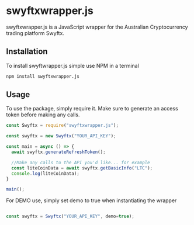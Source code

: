 # swyftxwrapper.js

swyftxwrapper.js is a JavaScript wrapper for the Australian Cryptocurrency trading platform Swyftx.

## Installation

To install swyftwrapper.js simple use NPM in a terminal

```bash
npm install swyftxwrapper.js
```

## Usage

To use the package, simply require it. Make sure to generate an access token before making any calls.

```javascript
const Swyftx = require("swyftxwrapper.js");

const swyftx = new Swyftx("YOUR_API_KEY");

const main = async () => {
  await swyftx.generateRefreshToken();

  //Make any calls to the API you'd like... for example
  const liteCoinData = await swyftx.getBasicInfo("LTC");
  console.log(liteCoinData);
}

main();
```

For DEMO use, simply set demo to true when instantiating the wrapper

```javascript

const swyftx = Swyftx("YOUR_API_KEY", demo=true);

```

